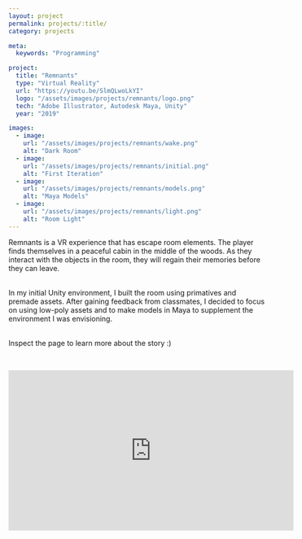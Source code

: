 ```yaml
---
layout: project
permalink: projects/:title/
category: projects

meta:
  keywords: "Programming"

project:
  title: "Remnants"
  type: "Virtual Reality"
  url: "https://youtu.be/SlmQLwoLkYI"
  logo: "/assets/images/projects/remnants/logo.png"
  tech: "Adobe Illustrator, Autodesk Maya, Unity"
  year: "2019"

images:
  - image:
    url: "/assets/images/projects/remnants/wake.png"
    alt: "Dark Room"
  - image:
    url: "/assets/images/projects/remnants/initial.png"
    alt: "First Iteration"
  - image:
    url: "/assets/images/projects/remnants/models.png"
    alt: "Maya Models"
  - image:
    url: "/assets/images/projects/remnants/light.png"
    alt: "Room Light"
---
```

<p>
Remnants is a VR experience that has escape room elements. The player finds themselves in a peaceful cabin in the middle of the woods. As they interact with the objects in the room, they will regain their memories before they can leave. <br><br>

In my initial Unity environment, I built the room using primatives and premade assets. After gaining feedback from classmates, I decided to focus on using low-poly assets and to make models in Maya to supplement the environment I was envisioning. <br><br>

Inspect the page to learn more about the story :)

</p>
<br>

<p align="center"><iframe width="560" height="315" src="https://www.youtube.com/embed/SlmQLwoLkYI" frameborder="0" allow="accelerometer; autoplay; encrypted-media; gyroscope; picture-in-picture" allowfullscreen></iframe></p>


<!--

As players explored the calm atmosphere of the cabin they would discover clues that would eventually restore their memories and allow them to awake from their coma.

Poppies: Symbolize sleep, peace, and death.

REMnants: REM is a type of sleep where dreams are said to be more vivid.

Music Box: The music box plays, Let it Be by the Beatles, McCartney has a dream of his mother who reassures him during tough times.

Violet Evergarden: An anime that explores ghostwriting for other people where the main character comes to term with loss and learning emotions through writing.

-->